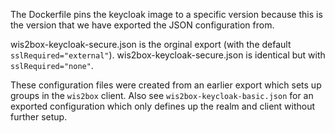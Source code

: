 The Dockerfile pins the keycloak image to a specific version because this is the version that
we have exported the JSON configuration from.

wis2box-keycloak-secure.json is the orginal export (with the default `sslRequired="external"`).
wis2box-keycloak-secure.json is identical but with `sslRequired="none"`.

These configuration files were created from an earlier export which sets up groups in the
`wis2box` client. Also see `wis2box-keycloak-basic.json` for an exported configuration which only
defines up the realm and client without further setup.
